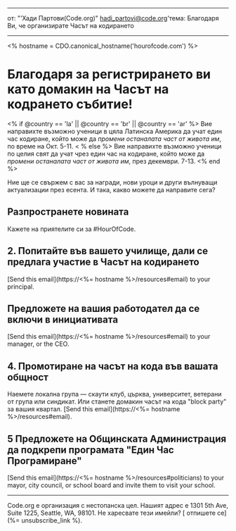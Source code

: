 * * *

от: "'Хади Партови(Code.org)" [&#104;&#x61;&#x64;&#105;&#x5f;&#112;&#x61;&#x72;&#116;&#x6f;&#118;&#x69;&#x40;&#99;&#x6f;&#100;&#x65;&#x2e;&#111;&#x72;&#103;](&#109;&#x61;&#105;&#x6c;&#x74;&#111;&#x3a;&#104;&#x61;&#x64;&#105;&#x5f;&#112;&#x61;&#x72;&#116;&#x6f;&#118;&#x69;&#x40;&#99;&#x6f;&#100;&#x65;&#x2e;&#111;&#x72;&#103;)'тема: Благодаря Ви, че организирате Часът на кодирането

* * *

<% hostname = CDO.canonical_hostname('hourofcode.com') %>

# Благодаря за регистрирането ви като домакин на Часът на кодрането събитие!

<% if @country == 'la' || @country == 'br' || @country == 'ar' %> Вие направихте възможно ученици в цяла Латинска Америка да учат един час кодиране, който може да *промени останалата част от живота им*, по време на Окт. 5-11. < % else %> Вие направихте възможно ученици по целия свят да учат чрез един час на кодиране, който може да *промени останалата част от живота им*, през декември. 7-13. <% end %>

Ние ще се свържем с вас за награди, нови уроци и други вълнуващи актуализации през есента. И така, какво можете да направите сега?

## Разпространете новината

Кажете на приятелите си за #HourOfCode.

## 2. Попитайте във вашето училище, дали се предлага участие в Часът на кодирането

[Send this email](https://<%= hostname %>/resources#email) to your principal.

## Предложете на вашия работодател да се включи в инициативата

[Send this email](https://<%= hostname %>/resources#email) to your manager, or the CEO.

## 4. Промотиране на часът на кода във вашата общност

Наемете локална група — скаути клуб, църква, университет, ветерани от група или синдикат. Или станете домакин часът на кода "block party" за вашия квартал. [Send this email](https://<%= hostname %>/resources#email).

## 5 Предложете на Общинската Администрация да подкрепи програмата "Един Час Програмиране"

[Send this email](https://<%= hostname %>/resources#politicians) to your mayor, city council, or school board and invite them to visit your school.

* * *

Code.org е организация с нестопанска цел. Нашият адрес е 1301 5th Ave, Suite 1225, Seattle, WA, 98101. Не харесвате тези имейли? [ отпишете се](%= unsubscribe_link %).